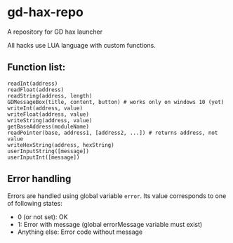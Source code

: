 # gd-hax-repo
A repository for GD hax launcher

All hacks use LUA language with custom functions.
## Function list:
```
readInt(address)
readFloat(address)
readString(address, length)
GDMessageBox(title, content, button) # works only on windows 10 (yet)
writeInt(address, value)
writeFloat(address, value)
writeString(address, value)
getBaseAddress(moduleName)
readPointer(base, address1, [address2, ...]) # returns address, not value
writeHexString(address, hexString)
userInputString([message])
userInputInt([message])
```
## Error handling
Errors are handled using global variable `error`.
Its value corresponds to one of following states:

* 0 (or not set): OK
* 1: Error with message (global errorMessage variable must exist)
* Anything else: Error code without message
